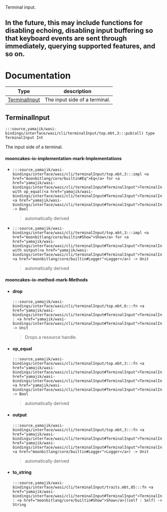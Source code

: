 Terminal input.

In the future, this may include functions for disabling echoing,
disabling input buffering so that keyboard events are sent through
immediately, querying supported features, and so on.
---
# Documentation
|Type|description|
|---|---|
|[TerminalInput](#TerminalInput)| The input side of a terminal.|

## TerminalInput

```moonbit
:::source,yamajik/wasi-bindings/interface/wasi/cli/terminalInput/top.mbt,3:::pub(all) type TerminalInput Int
```
 The input side of a terminal.

#### mooncakes-io-implementation-mark-Implementations
- ```moonbit
  :::source,yamajik/wasi-bindings/interface/wasi/cli/terminalInput/top.mbt,3:::impl <a href="moonbitlang/core/builtin#Eq">Eq</a> for <a href="yamajik/wasi-bindings/interface/wasi/cli/terminalInput#TerminalInput">TerminalInput</a> with op_equal(<a href="yamajik/wasi-bindings/interface/wasi/cli/terminalInput#TerminalInput">TerminalInput</a>, <a href="yamajik/wasi-bindings/interface/wasi/cli/terminalInput#TerminalInput">TerminalInput</a>) -> Bool
  ```
  > automatically derived
- ```moonbit
  :::source,yamajik/wasi-bindings/interface/wasi/cli/terminalInput/top.mbt,3:::impl <a href="moonbitlang/core/builtin#Show">Show</a> for <a href="yamajik/wasi-bindings/interface/wasi/cli/terminalInput#TerminalInput">TerminalInput</a> with output(<a href="yamajik/wasi-bindings/interface/wasi/cli/terminalInput#TerminalInput">TerminalInput</a>, <a href="moonbitlang/core/builtin#Logger">Logger</a>) -> Unit
  ```
  > automatically derived

#### mooncakes-io-method-mark-Methods
- #### drop
  ```moonbit
  :::source,yamajik/wasi-bindings/interface/wasi/cli/terminalInput/top.mbt,6:::fn <a href="yamajik/wasi-bindings/interface/wasi/cli/terminalInput#TerminalInput">TerminalInput</a>::drop(self : <a href="yamajik/wasi-bindings/interface/wasi/cli/terminalInput#TerminalInput">TerminalInput</a>) -> Unit
  ```
  >  Drops a resource handle.
- #### op\_equal
  ```moonbit
  :::source,yamajik/wasi-bindings/interface/wasi/cli/terminalInput/top.mbt,3:::fn <a href="yamajik/wasi-bindings/interface/wasi/cli/terminalInput#TerminalInput">TerminalInput</a>::op_equal(<a href="yamajik/wasi-bindings/interface/wasi/cli/terminalInput#TerminalInput">TerminalInput</a>, <a href="yamajik/wasi-bindings/interface/wasi/cli/terminalInput#TerminalInput">TerminalInput</a>) -> Bool
  ```
  > automatically derived
- #### output
  ```moonbit
  :::source,yamajik/wasi-bindings/interface/wasi/cli/terminalInput/top.mbt,3:::fn <a href="yamajik/wasi-bindings/interface/wasi/cli/terminalInput#TerminalInput">TerminalInput</a>::output(<a href="yamajik/wasi-bindings/interface/wasi/cli/terminalInput#TerminalInput">TerminalInput</a>, <a href="moonbitlang/core/builtin#Logger">Logger</a>) -> Unit
  ```
  > automatically derived
- #### to\_string
  ```moonbit
  :::source,yamajik/wasi-bindings/interface/wasi/cli/terminalInput/traits.mbt,85:::fn <a href="yamajik/wasi-bindings/interface/wasi/cli/terminalInput#TerminalInput">TerminalInput</a>::to_string[Self : <a href="moonbitlang/core/builtin#Show">Show</a>](self : Self) -> String
  ```
  > 
